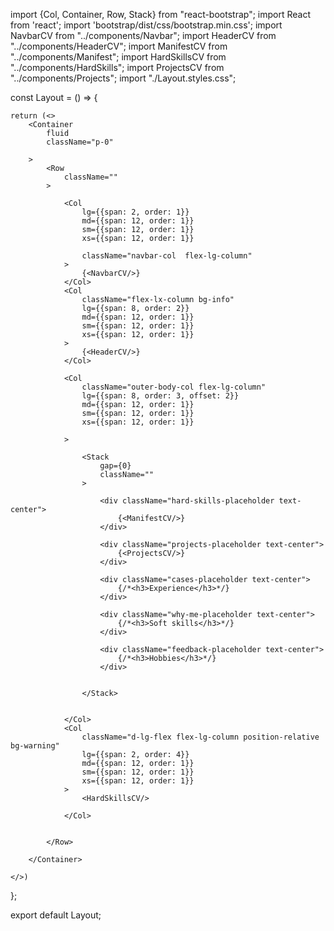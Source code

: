import {Col, Container, Row, Stack} from "react-bootstrap";
import React from 'react';
import 'bootstrap/dist/css/bootstrap.min.css';
import NavbarCV from "../components/Navbar";
import HeaderCV from "../components/HeaderCV";
import ManifestCV from "../components/Manifest";
import HardSkillsCV from "../components/HardSkills";
import ProjectsCV from "../components/Projects";
import "./Layout.styles.css";


const Layout = () => {

    return (<>
        <Container
            fluid
            className="p-0"

        >
            <Row
                className=""
            >

                <Col
                    lg={{span: 2, order: 1}}
                    md={{span: 12, order: 1}}
                    sm={{span: 12, order: 1}}
                    xs={{span: 12, order: 1}}

                    className="navbar-col  flex-lg-column"
                >
                    {<NavbarCV/>}
                </Col>
                <Col
                    className="flex-lx-column bg-info"
                    lg={{span: 8, order: 2}}
                    md={{span: 12, order: 1}}
                    sm={{span: 12, order: 1}}
                    xs={{span: 12, order: 1}}
                >
                    {<HeaderCV/>}
                </Col>

                <Col
                    className="outer-body-col flex-lg-column"
                    lg={{span: 8, order: 3, offset: 2}}
                    md={{span: 12, order: 1}}
                    sm={{span: 12, order: 1}}
                    xs={{span: 12, order: 1}}

                >

                    <Stack
                        gap={0}
                        className=""
                    >

                        <div className="hard-skills-placeholder text-center">
                            {<ManifestCV/>}
                        </div>

                        <div className="projects-placeholder text-center">
                            {<ProjectsCV/>}
                        </div>

                        <div className="cases-placeholder text-center">
                            {/*<h3>Experience</h3>*/}
                        </div>

                        <div className="why-me-placeholder text-center">
                            {/*<h3>Soft skills</h3>*/}
                        </div>

                        <div className="feedback-placeholder text-center">
                            {/*<h3>Hobbies</h3>*/}
                        </div>


                    </Stack>


                </Col>
                <Col
                    className="d-lg-flex flex-lg-column position-relative bg-warning"
                    lg={{span: 2, order: 4}}
                    md={{span: 12, order: 1}}
                    sm={{span: 12, order: 1}}
                    xs={{span: 12, order: 1}}
                >
                    <HardSkillsCV/>

                </Col>


            </Row>

        </Container>

    </>)
};

export default Layout;
